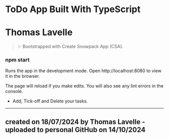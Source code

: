 # ToDo App Built With TypeScript
# Thomas Lavelle
> ✨ Bootstrapped with Create Snowpack App (CSA).

### npm start

Runs the app in the development mode.
Open http://localhost:8080 to view it in the browser.

The page will reload if you make edits.
You will also see any lint errors in the console.

- Add, Tick-off and Delete your tasks.

---------------------------------------
created on 18/07/2024 by Thomas Lavelle - uploaded to personal GitHub on 14/10/2024
---------------------------------------
